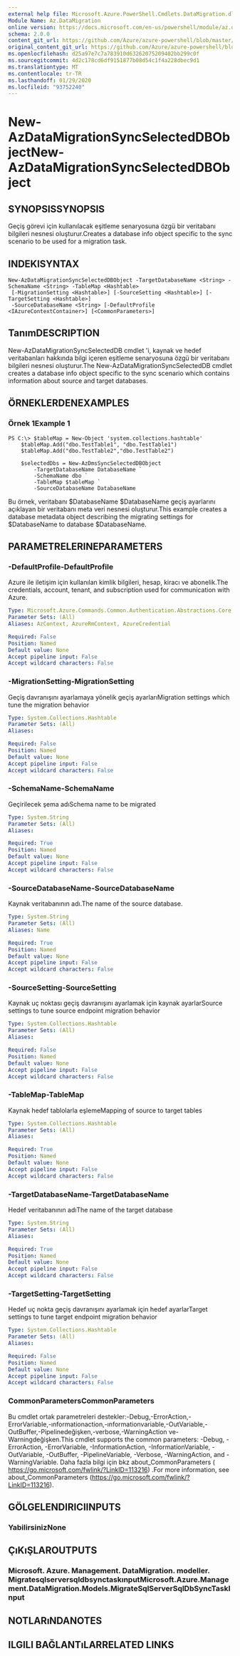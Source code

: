```yaml
---
external help file: Microsoft.Azure.PowerShell.Cmdlets.DataMigration.dll-Help.xml
Module Name: Az.DataMigration
online version: https://docs.microsoft.com/en-us/powershell/module/az.datamigration/New-AzDataMigrationSyncSelectedDBObject
schema: 2.0.0
content_git_url: https://github.com/Azure/azure-powershell/blob/master/src/DataMigration/DataMigration/help/New-AzDataMigrationSyncSelectedDBObject.md
original_content_git_url: https://github.com/Azure/azure-powershell/blob/master/src/DataMigration/DataMigration/help/New-AzDataMigrationSyncSelectedDBObject.md
ms.openlocfilehash: d25a97e7c7a783910d63262075209402bb299c0f
ms.sourcegitcommit: 4d2c178cd6df9151877b08d54c1f4a228dbec9d1
ms.translationtype: MT
ms.contentlocale: tr-TR
ms.lasthandoff: 01/29/2020
ms.locfileid: "93752240"
---
```

# <span data-ttu-id="7850b-101">New-AzDataMigrationSyncSelectedDBObject</span><span class="sxs-lookup"><span data-stu-id="7850b-101">New-AzDataMigrationSyncSelectedDBObject</span></span>

## <span data-ttu-id="7850b-102">SYNOPSIS</span><span class="sxs-lookup"><span data-stu-id="7850b-102">SYNOPSIS</span></span>
<span data-ttu-id="7850b-103">Geçiş görevi için kullanılacak eşitleme senaryosuna özgü bir veritabanı bilgileri nesnesi oluşturur.</span><span class="sxs-lookup"><span data-stu-id="7850b-103">Creates a database info object specific to the sync scenario to be used for a migration task.</span></span>

## <span data-ttu-id="7850b-104">INDEKI</span><span class="sxs-lookup"><span data-stu-id="7850b-104">SYNTAX</span></span>

```
New-AzDataMigrationSyncSelectedDBObject -TargetDatabaseName <String> -SchemaName <String> -TableMap <Hashtable>
 [-MigrationSetting <Hashtable>] [-SourceSetting <Hashtable>] [-TargetSetting <Hashtable>]
 -SourceDatabaseName <String> [-DefaultProfile <IAzureContextContainer>] [<CommonParameters>]
```

## <span data-ttu-id="7850b-105">Tanım</span><span class="sxs-lookup"><span data-stu-id="7850b-105">DESCRIPTION</span></span>

<span data-ttu-id="7850b-106">New-AzDataMigrationSyncSelectedDB cmdlet 'i, kaynak ve hedef veritabanları hakkında bilgi içeren eşitleme senaryosuna özgü bir veritabanı bilgileri nesnesi oluşturur.</span><span class="sxs-lookup"><span data-stu-id="7850b-106">The New-AzDataMigrationSyncSelectedDB cmdlet creates a database info object specific to the sync scenario which contains information about source and target databases.</span></span>

## <span data-ttu-id="7850b-107">ÖRNEKLERDEN</span><span class="sxs-lookup"><span data-stu-id="7850b-107">EXAMPLES</span></span>

### <span data-ttu-id="7850b-108">Örnek 1</span><span class="sxs-lookup"><span data-stu-id="7850b-108">Example 1</span></span>
```
PS C:\> $tableMap = New-Object 'system.collections.hashtable'
    $tableMap.Add("dbo.TestTable1", "dbo.TestTable1")
    $tableMap.Add("dbo.TestTable2","dbo.TestTable2")

    $selectedDbs = New-AzDmsSyncSelectedDBObject 
        -TargetDatabaseName DatabaseName `
        -SchemaName dbo `
        -TableMap $tableMap `
        -SourceDatabaseName DatabaseName
```

<span data-ttu-id="7850b-109">Bu örnek, veritabanı $DatabaseName $DatabaseName geçiş ayarlarını açıklayan bir veritabanı meta veri nesnesi oluşturur.</span><span class="sxs-lookup"><span data-stu-id="7850b-109">This example creates a database metadata object describing the migrating settings for $DatabaseName to database $DatabaseName.</span></span>  

## <span data-ttu-id="7850b-110">PARAMETRELERINE</span><span class="sxs-lookup"><span data-stu-id="7850b-110">PARAMETERS</span></span>

### <span data-ttu-id="7850b-111">-DefaultProfile</span><span class="sxs-lookup"><span data-stu-id="7850b-111">-DefaultProfile</span></span>
<span data-ttu-id="7850b-112">Azure ile iletişim için kullanılan kimlik bilgileri, hesap, kiracı ve abonelik.</span><span class="sxs-lookup"><span data-stu-id="7850b-112">The credentials, account, tenant, and subscription used for communication with Azure.</span></span>

```yaml
Type: Microsoft.Azure.Commands.Common.Authentication.Abstractions.Core.IAzureContextContainer
Parameter Sets: (All)
Aliases: AzContext, AzureRmContext, AzureCredential

Required: False
Position: Named
Default value: None
Accept pipeline input: False
Accept wildcard characters: False
```

### <span data-ttu-id="7850b-113">-MigrationSetting</span><span class="sxs-lookup"><span data-stu-id="7850b-113">-MigrationSetting</span></span>
<span data-ttu-id="7850b-114">Geçiş davranışını ayarlamaya yönelik geçiş ayarları</span><span class="sxs-lookup"><span data-stu-id="7850b-114">Migration settings which tune the migration behavior</span></span>

```yaml
Type: System.Collections.Hashtable
Parameter Sets: (All)
Aliases:

Required: False
Position: Named
Default value: None
Accept pipeline input: False
Accept wildcard characters: False
```

### <span data-ttu-id="7850b-115">-SchemaName</span><span class="sxs-lookup"><span data-stu-id="7850b-115">-SchemaName</span></span>
<span data-ttu-id="7850b-116">Geçirilecek şema adı</span><span class="sxs-lookup"><span data-stu-id="7850b-116">Schema name to be migrated</span></span>

```yaml
Type: System.String
Parameter Sets: (All)
Aliases:

Required: True
Position: Named
Default value: None
Accept pipeline input: False
Accept wildcard characters: False
```

### <span data-ttu-id="7850b-117">-SourceDatabaseName</span><span class="sxs-lookup"><span data-stu-id="7850b-117">-SourceDatabaseName</span></span>
<span data-ttu-id="7850b-118">Kaynak veritabanının adı.</span><span class="sxs-lookup"><span data-stu-id="7850b-118">The name of the source database.</span></span>

```yaml
Type: System.String
Parameter Sets: (All)
Aliases: Name

Required: True
Position: Named
Default value: None
Accept pipeline input: False
Accept wildcard characters: False
```

### <span data-ttu-id="7850b-119">-SourceSetting</span><span class="sxs-lookup"><span data-stu-id="7850b-119">-SourceSetting</span></span>
<span data-ttu-id="7850b-120">Kaynak uç noktası geçiş davranışını ayarlamak için kaynak ayarlar</span><span class="sxs-lookup"><span data-stu-id="7850b-120">Source settings to tune source endpoint migration behavior</span></span>

```yaml
Type: System.Collections.Hashtable
Parameter Sets: (All)
Aliases:

Required: False
Position: Named
Default value: None
Accept pipeline input: False
Accept wildcard characters: False
```

### <span data-ttu-id="7850b-121">-TableMap</span><span class="sxs-lookup"><span data-stu-id="7850b-121">-TableMap</span></span>
<span data-ttu-id="7850b-122">Kaynak hedef tablolarla eşleme</span><span class="sxs-lookup"><span data-stu-id="7850b-122">Mapping of source to target tables</span></span>

```yaml
Type: System.Collections.Hashtable
Parameter Sets: (All)
Aliases:

Required: True
Position: Named
Default value: None
Accept pipeline input: False
Accept wildcard characters: False
```

### <span data-ttu-id="7850b-123">-TargetDatabaseName</span><span class="sxs-lookup"><span data-stu-id="7850b-123">-TargetDatabaseName</span></span>
<span data-ttu-id="7850b-124">Hedef veritabanının adı</span><span class="sxs-lookup"><span data-stu-id="7850b-124">The name of the target database</span></span>

```yaml
Type: System.String
Parameter Sets: (All)
Aliases:

Required: True
Position: Named
Default value: None
Accept pipeline input: False
Accept wildcard characters: False
```

### <span data-ttu-id="7850b-125">-TargetSetting</span><span class="sxs-lookup"><span data-stu-id="7850b-125">-TargetSetting</span></span>
<span data-ttu-id="7850b-126">Hedef uç nokta geçiş davranışını ayarlamak için hedef ayarlar</span><span class="sxs-lookup"><span data-stu-id="7850b-126">Target settings to tune target endpoint migration behavior</span></span>

```yaml
Type: System.Collections.Hashtable
Parameter Sets: (All)
Aliases:

Required: False
Position: Named
Default value: None
Accept pipeline input: False
Accept wildcard characters: False
```

### <span data-ttu-id="7850b-127">CommonParameters</span><span class="sxs-lookup"><span data-stu-id="7850b-127">CommonParameters</span></span>
<span data-ttu-id="7850b-128">Bu cmdlet ortak parametreleri destekler:-Debug,-ErrorAction,-ErrorVariable,-ınformationaction,-ınformationvariable,-OutVariable,-OutBuffer,-Pipelinedeğişken,-verbose,-WarningAction ve-Warningdeğişken.</span><span class="sxs-lookup"><span data-stu-id="7850b-128">This cmdlet supports the common parameters: -Debug, -ErrorAction, -ErrorVariable, -InformationAction, -InformationVariable, -OutVariable, -OutBuffer, -PipelineVariable, -Verbose, -WarningAction, and -WarningVariable.</span></span> <span data-ttu-id="7850b-129">Daha fazla bilgi için bkz about_CommonParameters ( https://go.microsoft.com/fwlink/?LinkID=113216) .</span><span class="sxs-lookup"><span data-stu-id="7850b-129">For more information, see about_CommonParameters (https://go.microsoft.com/fwlink/?LinkID=113216).</span></span>

## <span data-ttu-id="7850b-130">GÖLGELENDIRICI</span><span class="sxs-lookup"><span data-stu-id="7850b-130">INPUTS</span></span>

### <span data-ttu-id="7850b-131">Yabilirsiniz</span><span class="sxs-lookup"><span data-stu-id="7850b-131">None</span></span>

## <span data-ttu-id="7850b-132">ÇıKıŞLAR</span><span class="sxs-lookup"><span data-stu-id="7850b-132">OUTPUTS</span></span>

### <span data-ttu-id="7850b-133">Microsoft. Azure. Management. DataMigration. modeller. Migratesqlserversqldbsynctaskınput</span><span class="sxs-lookup"><span data-stu-id="7850b-133">Microsoft.Azure.Management.DataMigration.Models.MigrateSqlServerSqlDbSyncTaskInput</span></span>

## <span data-ttu-id="7850b-134">NOTLARıNDA</span><span class="sxs-lookup"><span data-stu-id="7850b-134">NOTES</span></span>

## <span data-ttu-id="7850b-135">ILGILI BAĞLANTıLAR</span><span class="sxs-lookup"><span data-stu-id="7850b-135">RELATED LINKS</span></span>
